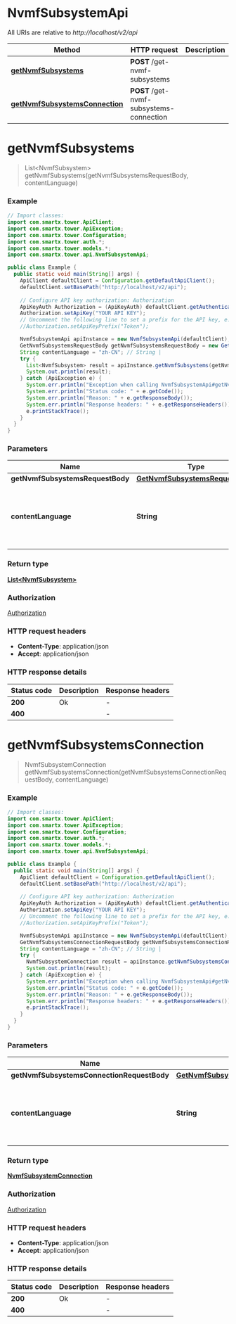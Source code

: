# NvmfSubsystemApi

All URIs are relative to *http://localhost/v2/api*

Method | HTTP request | Description
------------- | ------------- | -------------
[**getNvmfSubsystems**](NvmfSubsystemApi.md#getNvmfSubsystems) | **POST** /get-nvmf-subsystems | 
[**getNvmfSubsystemsConnection**](NvmfSubsystemApi.md#getNvmfSubsystemsConnection) | **POST** /get-nvmf-subsystems-connection | 


<a name="getNvmfSubsystems"></a>
# **getNvmfSubsystems**
> List&lt;NvmfSubsystem&gt; getNvmfSubsystems(getNvmfSubsystemsRequestBody, contentLanguage)



### Example
```java
// Import classes:
import com.smartx.tower.ApiClient;
import com.smartx.tower.ApiException;
import com.smartx.tower.Configuration;
import com.smartx.tower.auth.*;
import com.smartx.tower.models.*;
import com.smartx.tower.api.NvmfSubsystemApi;

public class Example {
  public static void main(String[] args) {
    ApiClient defaultClient = Configuration.getDefaultApiClient();
    defaultClient.setBasePath("http://localhost/v2/api");
    
    // Configure API key authorization: Authorization
    ApiKeyAuth Authorization = (ApiKeyAuth) defaultClient.getAuthentication("Authorization");
    Authorization.setApiKey("YOUR API KEY");
    // Uncomment the following line to set a prefix for the API key, e.g. "Token" (defaults to null)
    //Authorization.setApiKeyPrefix("Token");

    NvmfSubsystemApi apiInstance = new NvmfSubsystemApi(defaultClient);
    GetNvmfSubsystemsRequestBody getNvmfSubsystemsRequestBody = new GetNvmfSubsystemsRequestBody(); // GetNvmfSubsystemsRequestBody | 
    String contentLanguage = "zh-CN"; // String | 
    try {
      List<NvmfSubsystem> result = apiInstance.getNvmfSubsystems(getNvmfSubsystemsRequestBody, contentLanguage);
      System.out.println(result);
    } catch (ApiException e) {
      System.err.println("Exception when calling NvmfSubsystemApi#getNvmfSubsystems");
      System.err.println("Status code: " + e.getCode());
      System.err.println("Reason: " + e.getResponseBody());
      System.err.println("Response headers: " + e.getResponseHeaders());
      e.printStackTrace();
    }
  }
}
```

### Parameters

Name | Type | Description  | Notes
------------- | ------------- | ------------- | -------------
 **getNvmfSubsystemsRequestBody** | [**GetNvmfSubsystemsRequestBody**](GetNvmfSubsystemsRequestBody.md)|  |
 **contentLanguage** | **String**|  | [optional] [default to en-US] [enum: zh-CN, en-US]

### Return type

[**List&lt;NvmfSubsystem&gt;**](NvmfSubsystem.md)

### Authorization

[Authorization](../README.md#Authorization)

### HTTP request headers

 - **Content-Type**: application/json
 - **Accept**: application/json

### HTTP response details
| Status code | Description | Response headers |
|-------------|-------------|------------------|
**200** | Ok |  -  |
**400** |  |  -  |

<a name="getNvmfSubsystemsConnection"></a>
# **getNvmfSubsystemsConnection**
> NvmfSubsystemConnection getNvmfSubsystemsConnection(getNvmfSubsystemsConnectionRequestBody, contentLanguage)



### Example
```java
// Import classes:
import com.smartx.tower.ApiClient;
import com.smartx.tower.ApiException;
import com.smartx.tower.Configuration;
import com.smartx.tower.auth.*;
import com.smartx.tower.models.*;
import com.smartx.tower.api.NvmfSubsystemApi;

public class Example {
  public static void main(String[] args) {
    ApiClient defaultClient = Configuration.getDefaultApiClient();
    defaultClient.setBasePath("http://localhost/v2/api");
    
    // Configure API key authorization: Authorization
    ApiKeyAuth Authorization = (ApiKeyAuth) defaultClient.getAuthentication("Authorization");
    Authorization.setApiKey("YOUR API KEY");
    // Uncomment the following line to set a prefix for the API key, e.g. "Token" (defaults to null)
    //Authorization.setApiKeyPrefix("Token");

    NvmfSubsystemApi apiInstance = new NvmfSubsystemApi(defaultClient);
    GetNvmfSubsystemsConnectionRequestBody getNvmfSubsystemsConnectionRequestBody = new GetNvmfSubsystemsConnectionRequestBody(); // GetNvmfSubsystemsConnectionRequestBody | 
    String contentLanguage = "zh-CN"; // String | 
    try {
      NvmfSubsystemConnection result = apiInstance.getNvmfSubsystemsConnection(getNvmfSubsystemsConnectionRequestBody, contentLanguage);
      System.out.println(result);
    } catch (ApiException e) {
      System.err.println("Exception when calling NvmfSubsystemApi#getNvmfSubsystemsConnection");
      System.err.println("Status code: " + e.getCode());
      System.err.println("Reason: " + e.getResponseBody());
      System.err.println("Response headers: " + e.getResponseHeaders());
      e.printStackTrace();
    }
  }
}
```

### Parameters

Name | Type | Description  | Notes
------------- | ------------- | ------------- | -------------
 **getNvmfSubsystemsConnectionRequestBody** | [**GetNvmfSubsystemsConnectionRequestBody**](GetNvmfSubsystemsConnectionRequestBody.md)|  |
 **contentLanguage** | **String**|  | [optional] [default to en-US] [enum: zh-CN, en-US]

### Return type

[**NvmfSubsystemConnection**](NvmfSubsystemConnection.md)

### Authorization

[Authorization](../README.md#Authorization)

### HTTP request headers

 - **Content-Type**: application/json
 - **Accept**: application/json

### HTTP response details
| Status code | Description | Response headers |
|-------------|-------------|------------------|
**200** | Ok |  -  |
**400** |  |  -  |

